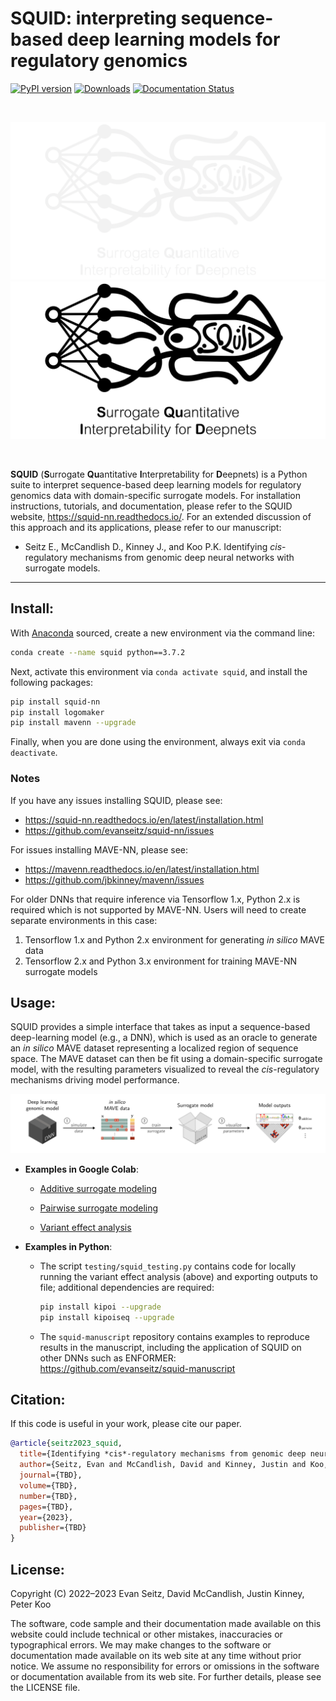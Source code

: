 SQUID: interpreting sequence-based deep learning models for regulatory genomics
========================================================================
[![PyPI version](https://badge.fury.io/py/squid-nn.svg)](https://badge.fury.io/py/squid-nn)
[![Downloads](https://static.pepy.tech/badge/squid-nn)](https://pepy.tech/project/squid-nn)
[![Documentation Status](https://readthedocs.org/projects/squid-nn/badge/?version=latest)](https://squid-nn.readthedocs.io/en/latest/?badge=latest)

<br/>

![logo_dark](./images/logo_dark.png#gh-dark-mode-only)
![logo_light](./images/logo_light.png#gh-light-mode-only)

<br/>

**SQUID** (**S**urrogate **Qu**antitative **I**nterpretability for **D**eepnets) is a Python suite to interpret sequence-based deep learning models for regulatory genomics data with domain-specific surrogate models. For installation instructions, tutorials, and documentation, please refer to the SQUID website, https://squid-nn.readthedocs.io/. For an extended discussion of this approach and its applications, please refer to our manuscript:

* Seitz E., McCandlish D., Kinney J., and Koo P.K. Identifying *cis*-regulatory mechanisms from genomic deep neural networks with surrogate models.
<!--- <em>Genome Biol</em> **23**, 98 (2022). https://doi.org/10.1186/s13059-022-02661-7 --->
---

## Install:

With [Anaconda](https://docs.anaconda.com/free/anaconda/install/index.html) sourced, create a new environment via the command line:

```bash
conda create --name squid python==3.7.2
```

Next, activate this environment via `conda activate squid`, and install the following packages:

```bash
pip install squid-nn
pip install logomaker
pip install mavenn --upgrade
```

Finally, when you are done using the environment, always exit via `conda deactivate`.


### Notes

If you have any issues installing SQUID, please see:
- https://squid-nn.readthedocs.io/en/latest/installation.html
- https://github.com/evanseitz/squid-nn/issues

For issues installing MAVE-NN, please see:
- https://mavenn.readthedocs.io/en/latest/installation.html
- https://github.com/jbkinney/mavenn/issues

For older DNNs that require inference via Tensorflow 1.x, Python 2.x is required which is not supported by MAVE-NN. Users will need to create separate environments in this case:
1. Tensorflow 1.x and Python 2.x environment for generating *in silico* MAVE data
2. Tensorflow 2.x and Python 3.x environment for training MAVE-NN surrogate models


## Usage:
SQUID provides a simple interface that takes as input a sequence-based deep-learning model (e.g., a DNN), which is used as an oracle to generate an *in silico* MAVE dataset representing a localized region of sequence space. The MAVE dataset can then be fit using a domain-specific surrogate model, with the resulting parameters visualized to reveal the *cis*-regulatory mechanisms driving model performance.

<img src="images/framework.png" alt="fig" width="1000"/>

- **Examples in Google Colab**:

	- [Additive surrogate modeling](https://colab.research.google.com/drive/12HR8Vu_8ji3Ac1wli4wgqx1J0YB73JF_?usp=sharing)

	- [Pairwise surrogate modeling](https://colab.research.google.com/drive/1eKC78YE2l49mQFOlnA9Xr1Y9IO121Va5?usp=sharing)
	
	- [Variant effect analysis](https://colab.research.google.com/drive/1wtpT1FF5nu1etTDOaV3A7ByXhuLqK071?usp=sharing)
	
- **Examples in Python**: 

	- The script `testing/squid_testing.py` contains code for locally running the variant effect analysis (above) and exporting outputs to file; additional dependencies are required:
		```bash
		pip install kipoi --upgrade
		pip install kipoiseq --upgrade
		```

	- The `squid-manuscript` repository contains examples to reproduce results in the manuscript, including the application of SQUID on other DNNs such as ENFORMER: https://github.com/evanseitz/squid-manuscript


## Citation:
If this code is useful in your work, please cite our paper.

```bibtex
@article{seitz2023_squid,
  title={Identifying *cis*-regulatory mechanisms from genomic deep neural networks using surrogate models},
  author={Seitz, Evan and McCandlish, David and Kinney, Justin and Koo, Peter},
  journal={TBD},
  volume={TBD},
  number={TBD},
  pages={TBD},
  year={2023},
  publisher={TBD}
}
```

## License:
Copyright (C) 2022–2023 Evan Seitz, David McCandlish, Justin Kinney, Peter Koo

The software, code sample and their documentation made available on this website could include technical or other mistakes, inaccuracies or typographical errors. We may make changes to the software or documentation made available on its web site at any time without prior notice. We assume no responsibility for errors or omissions in the software or documentation available from its web site. For further details, please see the LICENSE file.
